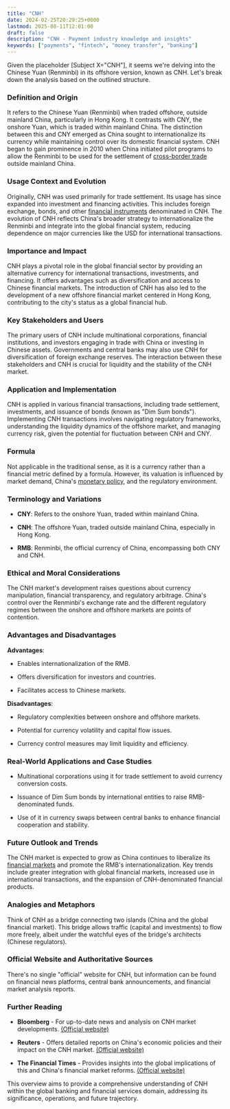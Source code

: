 ```yaml
---
title: "CNH"
date: 2024-02-25T20:29:25+0000
lastmod: 2025-08-11T12:01:00
draft: false
description: "CNH - Payment industry knowledge and insights"
keywords: ["payments", "fintech", "money transfer", "banking"]
---
```


Given the placeholder [Subject X="CNH"], it seems we're delving into the Chinese Yuan (Renminbi) in its offshore version, known as CNH. Let's break down the analysis based on the outlined structure.

### Definition and Origin

It refers to the Chinese Yuan (Renminbi) when traded offshore, outside mainland China, particularly in Hong Kong. It contrasts with CNY, the onshore Yuan, which is traded within mainland China. The distinction between this and CNY emerged as China sought to internationalize its currency while maintaining control over its domestic financial system. CNH began to gain prominence in 2010 when China initiated pilot programs to allow the Renminbi to be used for the settlement of [cross-border trade](https://faisalkhanllc.xyz/resources/payments-wiki/c/cross-border-payments/) outside mainland China.

### Usage Context and Evolution

Originally, CNH was used primarily for trade settlement. Its usage has since expanded into investment and financing activities. This includes foreign exchange, bonds, and other [financial instruments](https://faisalkhanllc.xyz/resources/payments-wiki/f/financial-instrument/) denominated in CNH. The evolution of CNH reflects China's broader strategy to internationalize the Renminbi and integrate into the global financial system, reducing dependence on major currencies like the USD for international transactions.

### Importance and Impact

CNH plays a pivotal role in the global financial sector by providing an alternative currency for international transactions, investments, and financing. It offers advantages such as diversification and access to Chinese financial markets. The introduction of CNH has also led to the development of a new offshore financial market centered in Hong Kong, contributing to the city's status as a global financial hub.

### Key Stakeholders and Users

The primary users of CNH include multinational corporations, financial institutions, and investors engaging in trade with China or investing in Chinese assets. Governments and central banks may also use CNH for diversification of foreign exchange reserves. The interaction between these stakeholders and CNH is crucial for liquidity and the stability of the CNH market.

### Application and Implementation

CNH is applied in various financial transactions, including trade settlement, investments, and issuance of bonds (known as "Dim Sum bonds"). Implementing CNH transactions involves navigating regulatory frameworks, understanding the liquidity dynamics of the offshore market, and managing currency risk, given the potential for fluctuation between CNH and CNY.

### Formula

Not applicable in the traditional sense, as it is a currency rather than a financial metric defined by a formula. However, its valuation is influenced by market demand, China's [monetary policy](https://faisalkhanllc.xyz/resources/payments-wiki/m/monetary-policy/), and the regulatory environment.

### Terminology and Variations

- **CNY**: Refers to the onshore Yuan, traded within mainland China.

- **CNH**: The offshore Yuan, traded outside mainland China, especially in Hong Kong.

- **RMB**: Renminbi, the official currency of China, encompassing both CNY and CNH.

### Ethical and Moral Considerations

The CNH market's development raises questions about currency manipulation, financial transparency, and regulatory arbitrage. China's control over the Renminbi's exchange rate and the different regulatory regimes between the onshore and offshore markets are points of contention.

### Advantages and Disadvantages

**Advantages**:

- Enables internationalization of the RMB.

- Offers diversification for investors and countries.

- Facilitates access to Chinese markets.

**Disadvantages**:

- Regulatory complexities between onshore and offshore markets.

- Potential for currency volatility and capital flow issues.

- Currency control measures may limit liquidity and efficiency.

### Real-World Applications and Case Studies

- Multinational corporations using it for trade settlement to avoid currency conversion costs.

- Issuance of Dim Sum bonds by international entities to raise RMB-denominated funds.

- Use of it in currency swaps between central banks to enhance financial cooperation and stability.

### Future Outlook and Trends

The CNH market is expected to grow as China continues to liberalize its [financial markets](https://faisalkhanllc.xyz/resources/payments-wiki/f/financial-markets/) and promote the RMB's internationalization. Key trends include greater integration with global financial markets, increased use in international transactions, and the expansion of CNH-denominated financial products.

### Analogies and Metaphors

Think of CNH as a bridge connecting two islands (China and the global financial market). This bridge allows traffic (capital and investments) to flow more freely, albeit under the watchful eyes of the bridge's architects (Chinese regulators).

### Official Website and Authoritative Sources

There's no single "official" website for CNH, but information can be found on financial news platforms, central bank announcements, and financial market analysis reports.

### Further Reading

- **Bloomberg** - For up-to-date news and analysis on CNH market developments. [(Official website)](https://www.bloomberg.com/)

- **Reuters** - Offers detailed reports on China's economic policies and their impact on the CNH market. [(Official website)](https://www.reuters.com/)

- **The Financial Times** - Provides insights into the global implications of this and China's financial market reforms. [(Official website)](https://www.ft.com/)

This overview aims to provide a comprehensive understanding of CNH within the global banking and financial services domain, addressing its significance, operations, and future trajectory.